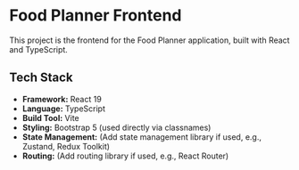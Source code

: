 # Food Planner Frontend

This project is the frontend for the Food Planner application, built with React and TypeScript.

## Tech Stack

-   **Framework:** React 19
-   **Language:** TypeScript
-   **Build Tool:** Vite
-   **Styling:** Bootstrap 5 (used directly via classnames)
-   **State Management:** (Add state management library if used, e.g., Zustand, Redux Toolkit)
-   **Routing:** (Add routing library if used, e.g., React Router)